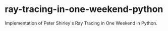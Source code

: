 # ray-tracing-in-one-weekend-python
Implementation of Peter Shirley's Ray Tracing in One Weekend in Python.
